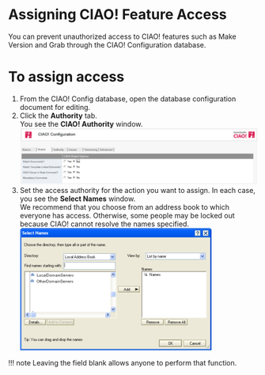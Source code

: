# Assigning CIAO! Feature Access

You can prevent unauthorized access to CIAO! features such as Make Version and Grab through the CIAO! Configuration database.

# To assign access
1. From the CIAO! Config database, open the database configuration document for editing.
2. Click the **Authority** tab.  
  You see the **CIAO! Authority** window.  
  ![CIAO Authority](img/featureaccess.png)
3. Set the access authority for the action you want to assign. In each case, you see the **Select Names** window.  
   We recommend that you choose from an address book to which everyone has access. Otherwise, some people may be locked out because CIAO! cannot resolve the names specified.  
   ![Select Names](img/featureaccess2.png) 

!!! note
    Leaving the field blank allows anyone to perform that function. 
 